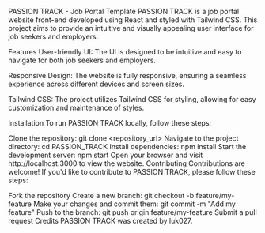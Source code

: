 PASSION TRACK - Job Portal Template
PASSION TRACK is a job portal website front-end developed using React and styled with Tailwind CSS. This project aims to provide an intuitive and visually appealing user interface for job seekers and employers.

Features
User-friendly UI: The UI is designed to be intuitive and easy to navigate for both job seekers and employers.

Responsive Design: The website is fully responsive, ensuring a seamless experience across different devices and screen sizes.

Tailwind CSS: The project utilizes Tailwind CSS for styling, allowing for easy customization and maintenance of styles.

Installation
To run PASSION TRACK locally, follow these steps:

Clone the repository: git clone <repository_url>
Navigate to the project directory: cd PASSION_TRACK
Install dependencies: npm install
Start the development server: npm start
Open your browser and visit http://localhost:3000 to view the website.
Contributing
Contributions are welcome! If you'd like to contribute to PASSION TRACK, please follow these steps:

Fork the repository
Create a new branch: git checkout -b feature/my-feature
Make your changes and commit them: git commit -m "Add my feature"
Push to the branch: git push origin feature/my-feature
Submit a pull request
Credits
PASSION TRACK was created by luk027.